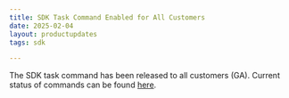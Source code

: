 ```yaml
---
title: SDK Task Command Enabled for All Customers
date: 2025-02-04
layout: productupdates 
tags: sdk

---
```


The SDK task command has been released to all customers (GA). Current status of commands can be found [here](product-updates/commands-module/#progress).

